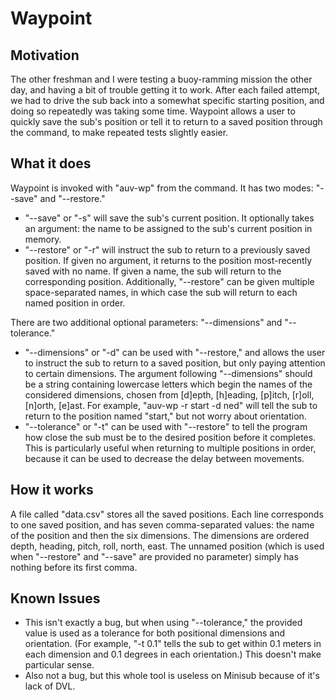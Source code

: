 # Waypoint

## Motivation
The other freshman and I were testing a buoy-ramming mission the other day, and having a bit of trouble getting it to work. After each failed attempt, we had to drive the sub back into a somewhat specific starting position, and doing so repeatedly was taking some time. Waypoint allows a user to quickly save the sub's position or tell it to return to a saved position through the command, to make repeated tests slightly easier.

## What it does
Waypoint is invoked with "auv-wp" from the command. It has two modes: "--save" and "--restore."
* "--save" or "-s" will save the sub's current position. It optionally takes an argument: the name to be assigned to the sub's current position in memory.
* "--restore" or "-r" will instruct the sub to return to a previously saved position. If given no argument, it returns to the position most-recently saved with no name. If given a name, the sub will return to the corresponding position. Additionally, "--restore" can be given multiple space-separated names, in which case the sub will return to each named position in order.

There are two additional optional parameters: "--dimensions" and "--tolerance."
* "--dimensions" or "-d" can be used with "--restore," and allows the user to instruct the sub to return to a saved position, but only paying attention to certain dimensions. The argument following "--dimensions" should be a string containing lowercase letters which begin the names of the considered dimensions, chosen from [d]epth, [h]eading, [p]itch, [r]oll, [n]orth, [e]ast. For example, "auv-wp -r start -d ned" will tell the sub to return to the position named "start," but not worry about orientation.
* "--tolerance" or "-t" can be used with "--restore" to tell the program how close the sub must be to the desired position before it completes. This is particularly useful when returning to multiple positions in order, because it can be used to decrease the delay between movements.

## How it works
A file called "data.csv" stores all the saved positions. Each line corresponds to one saved position, and has seven comma-separated values: the name of the position and then the six dimensions. The dimensions are ordered depth, heading, pitch, roll, north, east.
The unnamed position (which is used when "--restore" and "--save" are provided no parameter) simply has nothing before its first comma.

## Known Issues
* This isn't exactly a bug, but when using "--tolerance," the provided value is used as a tolerance for both positional dimensions and orientation. (For example, "-t 0.1" tells the sub to get within 0.1 meters in each dimension and 0.1 degrees in each orientation.) This doesn't make particular sense.
* Also not a bug, but this whole tool is useless on Minisub because of it's lack of DVL.
